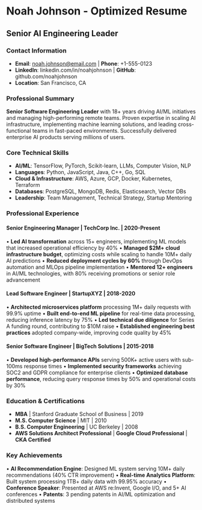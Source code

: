# Noah Johnson - Optimized Resume
## Senior AI Engineering Leader

### Contact Information
- **Email**: noah.johnson@email.com | **Phone**: +1-555-0123
- **LinkedIn**: linkedin.com/in/noahjohnson | **GitHub**: github.com/noahjohnson
- **Location**: San Francisco, CA

### Professional Summary
**Senior Software Engineering Leader** with 18+ years driving AI/ML initiatives and managing high-performing remote teams. Proven expertise in scaling AI infrastructure, implementing machine learning solutions, and leading cross-functional teams in fast-paced environments. Successfully delivered enterprise AI products serving millions of users.

### Core Technical Skills
- **AI/ML**: TensorFlow, PyTorch, Scikit-learn, LLMs, Computer Vision, NLP
- **Languages**: Python, JavaScript, Java, C++, Go, SQL
- **Cloud & Infrastructure**: AWS, Azure, GCP, Docker, Kubernetes, Terraform
- **Databases**: PostgreSQL, MongoDB, Redis, Elasticsearch, Vector DBs
- **Leadership**: Team Management, Technical Strategy, Startup Mentoring

### Professional Experience

#### Senior Engineering Manager | TechCorp Inc. | 2020-Present
• **Led AI transformation** across 15+ engineers, implementing ML models that increased operational efficiency by 40%
• **Managed $2M+ cloud infrastructure budget**, optimizing costs while scaling to handle 10M+ daily AI predictions
• **Reduced deployment cycles by 60%** through DevOps automation and MLOps pipeline implementation
• **Mentored 12+ engineers** in AI/ML technologies, with 80% receiving promotions or senior role advancement

#### Lead Software Engineer | StartupXYZ | 2018-2020
• **Architected microservices platform** processing 1M+ daily requests with 99.9% uptime
• **Built end-to-end ML pipeline** for real-time data processing, reducing inference latency by 75%
• **Led technical due diligence** for Series A funding round, contributing to $10M raise
• **Established engineering best practices** adopted company-wide, improving code quality by 45%

#### Senior Software Engineer | BigTech Solutions | 2015-2018
• **Developed high-performance APIs** serving 500K+ active users with sub-100ms response times
• **Implemented security frameworks** achieving SOC2 and GDPR compliance for enterprise clients
• **Optimized database performance**, reducing query response times by 50% and operational costs by 30%

### Education & Certifications
- **MBA** | Stanford Graduate School of Business | 2019
- **M.S. Computer Science** | MIT | 2010  
- **B.S. Computer Engineering** | UC Berkeley | 2008
- **AWS Solutions Architect Professional** | **Google Cloud Professional** | **CKA Certified**

### Key Achievements
• **AI Recommendation Engine**: Designed ML system serving 10M+ daily recommendations (40% CTR improvement)
• **Real-time Analytics Platform**: Built system processing 1TB+ daily data with 99.95% accuracy
• **Conference Speaker**: Presented at AWS re:Invent, Google I/O, and 5+ AI conferences
• **Patents**: 3 pending patents in AI/ML optimization and distributed systems
